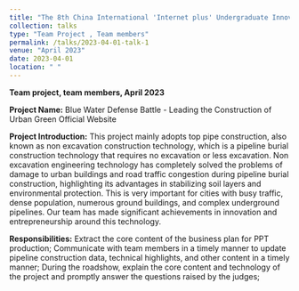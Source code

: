 ```yaml
---
title: "The 8th China International 'Internet plus' Undergraduate Innovation and Entrepreneurship Competition National Bronze Award (Third Prize)"
collection: talks
type: "Team Project , Team members"
permalink: /talks/2023-04-01-talk-1
venue: "April 2023"
date: 2023-04-01
location: " "
---
```


**Team project, team members, April 2023**

**Project Name:** Blue Water Defense Battle - Leading the Construction of Urban Green Official Website

**Project Introduction:** This project mainly adopts top pipe construction, also known as non excavation construction technology, which is a pipeline burial construction technology that requires no excavation or less excavation. Non excavation engineering technology has completely solved the problems of damage to urban buildings and road traffic congestion during pipeline burial construction, highlighting its advantages in stabilizing soil layers and environmental protection. This is very important for cities with busy traffic, dense population, numerous ground buildings, and complex underground pipelines. Our team has made significant achievements in innovation and entrepreneurship around this technology.

**Responsibilities:** Extract the core content of the business plan for PPT production;
Communicate with team members in a timely manner to update pipeline construction data, technical highlights, and other content in a timely manner;
During the roadshow, explain the core content and technology of the project and promptly answer the questions raised by the judges;
